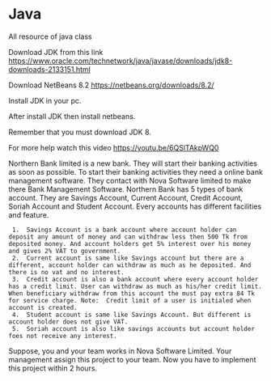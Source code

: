 # Java
All resource of java class

Download JDK from this link https://www.oracle.com/technetwork/java/javase/downloads/jdk8-downloads-2133151.html

Download NetBeans 8.2 https://netbeans.org/downloads/8.2/

Install JDK in your pc.

After install JDK then install netbeans. 

Remember that you must download JDK 8.

For more help watch this video https://youtu.be/6QSlTAkpWQ0




Northern Bank limited is a new bank. They will start their banking activities as soon as possible. To start their banking activities they need a online bank management software. They contact with Nova Software limited to make there Bank Management Software. 
Northern Bank has 5 types of bank account. They are Savings Account, Current Account, Credit Account, Soriah Account and Student Account. Every accounts has different facilities and feature.
        
     1.  Savings Account is a bank account where account holder can deposit any amount of money and can withdraw less then 500 Tk from deposited money. And account holders get 5% interest over his money and gives 2% VAT to government.
     2.  Current account is same like Savings account but there are a different, account holder can withdraw as much as he deposited. And there is no vat and no interest.
     3.  Credit account is also a bank account where every account holder has a credit limit. User can withdraw as much as his/her credit limit. When beneficiary withdraw from this account the must pay extra 84 Tk for service charge. Note:  Credit limit of a user is initialed when account is created. 
     4.  Student account is same like Savings Account. But different is account holder does not give VAT.
     5.  Soriah account is also like savings accounts but account holder foes not receive any interest.
       
  Suppose, you and your team works in Nova Software Limited. Your management assign this project to your team. Now you have to implement this project within 2 hours.
        

